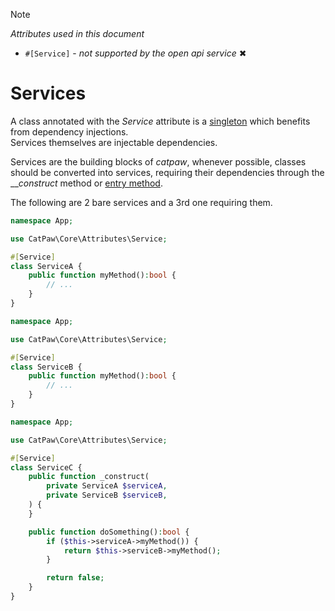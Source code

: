 > [!NOTE]
> _Attributes used in this document_
> - `#[Service]` - _not supported by the open api service_ ✖

# Services

A class annotated with the _Service_ attribute is a [singleton](https://en.wikipedia.org/wiki/Singleton_pattern) which benefits from dependency injections.<br/>
Services themselves are injectable dependencies.


Services are the building blocks of _catpaw_, whenever possible, classes should be converted into services, requiring their dependencies through the ___construct_ method or [entry method](https://github.com/tncrazvan/catpaw/blob/main/docs/5.entry.md).


The following are 2 bare services and a 3rd one requiring them.

```php
namespace App;

use CatPaw\Core\Attributes\Service;

#[Service]
class ServiceA {
    public function myMethod():bool {
        // ...
    }
}
```

```php
namespace App;

use CatPaw\Core\Attributes\Service;

#[Service]
class ServiceB {
    public function myMethod():bool {
        // ...
    }
}
```

```php
namespace App;

use CatPaw\Core\Attributes\Service;

#[Service]
class ServiceC {
    public function _construct(
        private ServiceA $serviceA,
        private ServiceB $serviceB,
    ) {
    }

    public function doSomething():bool {
        if ($this->serviceA->myMethod()) {
            return $this->serviceB->myMethod();
        }

        return false;
    }
}
```
